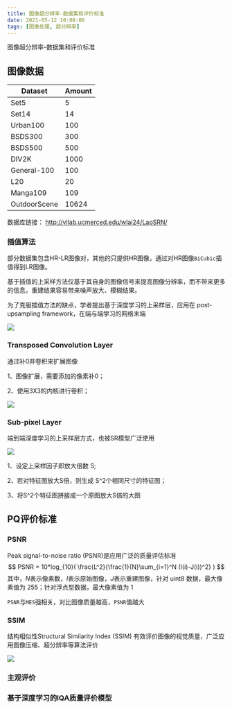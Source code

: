 ```yaml
---
title: 图像超分辨率-数据集和评价标准
date: 2021-05-12 10:08:00
tags: [图像处理, 超分辨率]
---
```

 
图像超分辨率-数据集和评价标准
<!--more-->

## 图像数据



  | Dataset      | Amount |  
  | ------------ | ------ | 
  | Set5         | 5      | 
  | Set14        | 14     |      
  | Urban100     | 100    |      
  | BSDS300      | 300    |      
  | BSDS500      | 500    |      
  | DIV2K        | 1000   |      
  | General-100  | 100    |     
  | L20          | 20     |      
  | Manga109     | 109    |      
  | OutdoorScene | 10624  |      



数据库链接：
http://vllab.ucmerced.edu/wlai24/LapSRN/ 

### 插值算法
部分数据集包含HR-LR图像对，其他的只提供HR图像，通过对HR图像`BiCubic`插值得到LR图像。



基于插值的上采样方法仅基于其自身的图像信号来提高图像分辨率，而不带来更多的信息。重建结果容易带来噪声放大、模糊结果。



为了克服插值方法的缺点，学者提出基于深度学习的上采样层，应用在 post-upsampling framework，在端与端学习的网络末端

![](D:\杂货文件夹\文章MD\图像附件\上采样\Post-up.png)

### Transposed Convolution Layer

通过补0并卷积来扩展图像

1、图像扩展，需要添加的像素补0；

2、使用3X3的内核进行卷积；



![](D:\杂货文件夹\文章MD\图像附件\上采样\UPSam_Transposed.png)

### Sub-pixel Layer

端到端深度学习的上采样层方式，也被SR模型广泛使用

![](D:\杂货文件夹\文章MD\图像附件\上采样\UPSam_Sub-pixel.png)

1、设定上采样因子即放大倍数 S;

2、若对特征图放大S倍，则生成 S^2个相同尺寸的特征图；

3、将S^2个特征图拼接成一个原图放大S倍的大图



## PQ评价标准

### PSNR

Peak signal-to-noise ratio (PSNR)是应用广泛的质量评估标准
$$
PSNR = 10*log_{10}( \frac{L^2}{\frac{1}{N}\sum_{i=1}^N (I(i)-J(i))^2} )
$$
其中，$N$表示像素数，$I$表示原始图像，$J$表示重建图像，针对 uint8 数据，最大像素值为 255；针对浮点型数据，最大像素值为 1

`PSNR`与`MES`强相关，对比图像质量越高，`PSNR`值越大

### SSIM
结构相似性Structural Similarity Index (SSIM) 有效评价图像的视觉质量，广泛应用图像压缩、超分辨率等算法评价



![](D:\杂货文件夹\文章MD\图像附件\SSIM评价标准.png)

### 主观评价

### 基于深度学习的IQA质量评价模型
